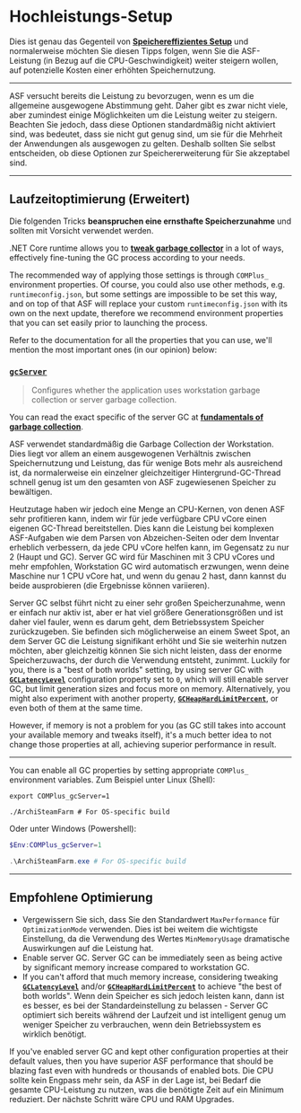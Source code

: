 # Hochleistungs-Setup

Dies ist genau das Gegenteil von **[Speichereffizientes Setup](https://github.com/JustArchiNET/ArchiSteamFarm/wiki/Low-memory-setup-de-DE#speichereffizientes-setup)** und normalerweise möchten Sie diesen Tipps folgen, wenn Sie die ASF-Leistung (in Bezug auf die CPU-Geschwindigkeit) weiter steigern wollen, auf potenzielle Kosten einer erhöhten Speichernutzung.

* * *

ASF versucht bereits die Leistung zu bevorzugen, wenn es um die allgemeine ausgewogene Abstimmung geht. Daher gibt es zwar nicht viele, aber zumindest einige Möglichkeiten um die Leistung weiter zu steigern. Beachten Sie jedoch, dass diese Optionen standardmäßig nicht aktiviert sind, was bedeutet, dass sie nicht gut genug sind, um sie für die Mehrheit der Anwendungen als ausgewogen zu gelten. Deshalb sollten Sie selbst entscheiden, ob diese Optionen zur Speichererweiterung für Sie akzeptabel sind.

* * *

## Laufzeitoptimierung (Erweitert)

Die folgenden Tricks **beanspruchen eine ernsthafte Speicherzunahme** und sollten mit Vorsicht verwendet werden.

.NET Core runtime allows you to **[tweak garbage collector](https://docs.microsoft.com/dotnet/core/run-time-config/garbage-collector)** in a lot of ways, effectively fine-tuning the GC process according to your needs.

The recommended way of applying those settings is through `COMPlus_` environment properties. Of course, you could also use other methods, e.g. `runtimeconfig.json`, but some settings are impossible to be set this way, and on top of that ASF will replace your custom `runtimeconfig.json` with its own on the next update, therefore we recommend environment properties that you can set easily prior to launching the process.

Refer to the documentation for all the properties that you can use, we'll mention the most important ones (in our opinion) below:

### [`gcServer`](https://docs.microsoft.com/dotnet/core/run-time-config/garbage-collector#flavors-of-garbage-collection)

> Configures whether the application uses workstation garbage collection or server garbage collection.

You can read the exact specific of the server GC at **[fundamentals of garbage collection](https://docs.microsoft.com/dotnet/standard/garbage-collection/fundamentals)**.

ASF verwendet standardmäßig die Garbage Collection der Workstation. Dies liegt vor allem an einem ausgewogenen Verhältnis zwischen Speichernutzung und Leistung, das für wenige Bots mehr als ausreichend ist, da normalerweise ein einzelner gleichzeitiger Hintergrund-GC-Thread schnell genug ist um den gesamten von ASF zugewiesenen Speicher zu bewältigen.

Heutzutage haben wir jedoch eine Menge an CPU-Kernen, von denen ASF sehr profitieren kann, indem wir für jede verfügbare CPU vCore einen eigenen GC-Thread bereitstellen. Dies kann die Leistung bei komplexen ASF-Aufgaben wie dem Parsen von Abzeichen-Seiten oder dem Inventar erheblich verbessern, da jede CPU vCore helfen kann, im Gegensatz zu nur 2 (Haupt und GC). Server GC wird für Maschinen mit 3 CPU vCores und mehr empfohlen, Workstation GC wird automatisch erzwungen, wenn deine Maschine nur 1 CPU vCore hat, und wenn du genau 2 hast, dann kannst du beide ausprobieren (die Ergebnisse können variieren).

Server GC selbst führt nicht zu einer sehr großen Speicherzunahme, wenn er einfach nur aktiv ist, aber er hat viel größere Generationsgrößen und ist daher viel fauler, wenn es darum geht, dem Betriebssystem Speicher zurückzugeben. Sie befinden sich möglicherweise an einem Sweet Spot, an dem Server GC die Leistung signifikant erhöht und Sie sie weiterhin nutzen möchten, aber gleichzeitig können Sie sich nicht leisten, dass der enorme Speicherzuwachs, der durch die Verwendung entsteht, zunimmt. Luckily for you, there is a "best of both worlds" setting, by using server GC with **[`GCLatencyLevel`](https://github.com/JustArchiNET/ArchiSteamFarm/wiki/Low-memory-setup#gclatencylevel)** configuration property set to `0`, which will still enable server GC, but limit generation sizes and focus more on memory. Alternatively, you might also experiment with another property, **[`GCHeapHardLimitPercent`](https://github.com/JustArchiNET/ArchiSteamFarm/wiki/Low-memory-setup#gcheaphardlimitpercent)**, or even both of them at the same time.

However, if memory is not a problem for you (as GC still takes into account your available memory and tweaks itself), it's a much better idea to not change those properties at all, achieving superior performance in result.

* * *

You can enable all GC properties by setting appropriate `COMPlus_` environment variables. Zum Beispiel unter Linux (Shell):

```shell
export COMPlus_gcServer=1

./ArchiSteamFarm # For OS-specific build
```

Oder unter Windows (Powershell):

```powershell
$Env:COMPlus_gcServer=1

.\ArchiSteamFarm.exe # For OS-specific build
```

* * *

## Empfohlene Optimierung

- Vergewissern Sie sich, dass Sie den Standardwert `MaxPerformance` für `OptimizationMode` verwenden. Dies ist bei weitem die wichtigste Einstellung, da die Verwendung des Wertes `MinMemoryUsage` dramatische Auswirkungen auf die Leistung hat.
- Enable server GC. Server GC can be immediately seen as being active by significant memory increase compared to workstation GC.
- If you can't afford that much memory increase, considering tweaking **[`GCLatencyLevel`](https://github.com/JustArchiNET/ArchiSteamFarm/wiki/Low-memory-setup#gclatencylevel)** and/or **[`GCHeapHardLimitPercent`](https://github.com/JustArchiNET/ArchiSteamFarm/wiki/Low-memory-setup#gcheaphardlimitpercent)** to achieve "the best of both worlds". Wenn dein Speicher es sich jedoch leisten kann, dann ist es besser, es bei der Standardeinstellung zu belassen - Server GC optimiert sich bereits während der Laufzeit und ist intelligent genug um weniger Speicher zu verbrauchen, wenn dein Betriebssystem es wirklich benötigt.

If you've enabled server GC and kept other configuration properties at their default values, then you have superior ASF performance that should be blazing fast even with hundreds or thousands of enabled bots. Die CPU sollte kein Engpass mehr sein, da ASF in der Lage ist, bei Bedarf die gesamte CPU-Leistung zu nutzen, was die benötigte Zeit auf ein Minimum reduziert. Der nächste Schritt wäre CPU und RAM Upgrades.
